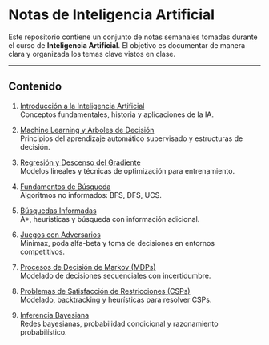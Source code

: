 # Notas de Inteligencia Artificial

Este repositorio contiene un conjunto de notas semanales tomadas durante el curso de **Inteligencia Artificial**. El objetivo es documentar de manera clara y organizada los temas clave vistos en clase.

---

## Contenido

1. [Introducción a la Inteligencia Artificial](semana1.md)  
   Conceptos fundamentales, historia y aplicaciones de la IA.

2. [Machine Learning y Árboles de Decisión](semana2.md)  
   Principios del aprendizaje automático supervisado y estructuras de decisión.

3. [Regresión y Descenso del Gradiente](semana3.md)  
   Modelos lineales y técnicas de optimización para entrenamiento.

4. [Fundamentos de Búsqueda](semana4_pt1.md)  
   Algoritmos no informados: BFS, DFS, UCS.

5. [Búsquedas Informadas](semana4_pt2.md)  
   A*, heurísticas y búsqueda con información adicional.

6. [Juegos con Adversarios](juegos_adversarios.md)  
   Minimax, poda alfa-beta y toma de decisiones en entornos competitivos.

7. [Procesos de Decisión de Markov (MDPs)](mdps.md)  
   Modelado de decisiones secuenciales con incertidumbre.

8. [Problemas de Satisfacción de Restricciones (CSPs)](csps.md)  
   Modelado, backtracking y heurísticas para resolver CSPs.

9. [Inferencia Bayesiana](inferencia_bayesiana.md)  
   Redes bayesianas, probabilidad condicional y razonamiento probabilístico.